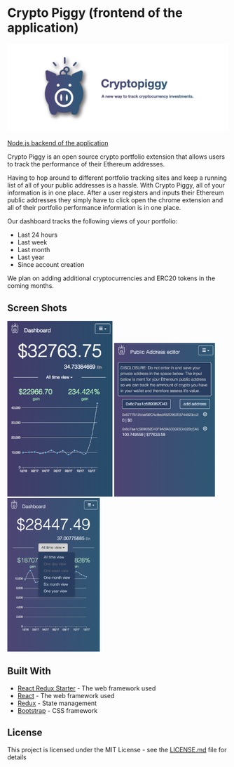 # Crypto Piggy (frontend of the application)

![screenshot](https://github.com/ith-harvey/cryptopiggy-frontend/blob/master/style/images/Marquee%20(2).jpg)

[Node.js backend of the application](https://github.com/ith-harvey/cryptopiggy-backend)

Crypto Piggy is an open source crypto portfolio extension that allows users to track the performance of their Ethereum addresses.

Having to hop around to different portfolio tracking sites and keep a running list of all of your public addresses is a hassle. With Crypto Piggy, all of your information is in one place. After a user registers and inputs their Ethereum public addresses they simply have to click open the chrome extension and all of their portfolio performance information is in one place.

Our dashboard tracks the following views of your portfolio:
 - Last 24 hours
 - Last week
 - Last month
 - Last year
 - Since account creation

We plan on adding additional cryptocurrencies and ERC20 tokens in the coming months.

## Screen Shots
<img src="https://github.com/ith-harvey/cryptopiggy-frontend/blob/master/style/images/Screen%20Shot%202018-01-04%20at%204.18.51%20PM.png" height="400">

<img src="https://github.com/ith-harvey/cryptopiggy-frontend/blob/master/style/images/Screen%20Shot%202017-12-18%20at%203.00.39%20PM.png" height="350">

<img src="https://github.com/ith-harvey/cryptopiggy-frontend/blob/master/style/images/Screen%20Shot%202017-12-18%20at%202.59.00%20PM.png" height="350">

## Built With

* [React Redux Starter](https://github.com/davezuko/react-redux-starter-kit) - The web framework used
* [React](https://reactjs.org/) - The web framework used
* [Redux](https://redux.js.org/) - State management
* [Bootstrap](https://react-bootstrap.github.io/) - CSS framework

## License

This project is licensed under the MIT License - see the [LICENSE.md](LICENSE.md) file for details
